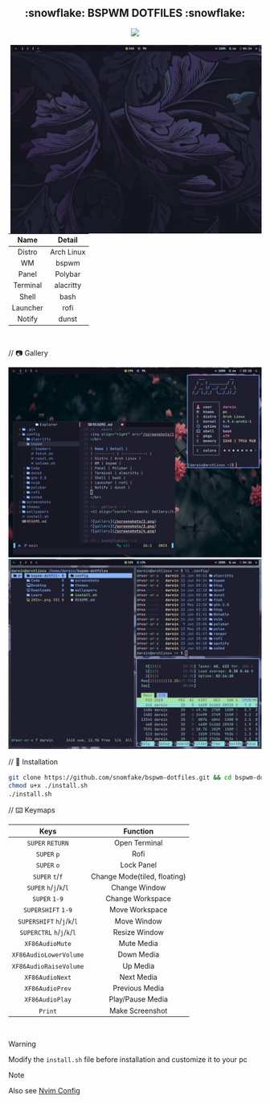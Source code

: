 <!-- title -->
<h2 align="center">:snowflake: BSPWM DOTFILES :snowflake:</h2>

<p align="center">
  <img src="https://img.shields.io/github/repo-size/snomfake/bspwm-dotfiles?style=for-the-badge">
  </br>
</p>

<!-- about -->
<img align="right" src="/screenshots/1.png" width="500px">
</br>

| Name | Detail |
| :-------: | :----------: |
| Distro | Arch Linux |
| WM | bspwm |
| Panel | Polybar |
| Terminal | alacritty |
| Shell | bash |
| Launcher | rofi |
| Notify | dunst |

</br>

<!-- gallery -->
// :camera: Gallery

![gallery](/screenshots/2.png)
![gallery](/screenshots/3.png)

<!-- installation -->
// :floppy_disk: Installation

```bash
git clone https://github.com/snomfake/bspwm-dotfiles.git && cd bspwm-dotfiles
chmod u+x ./install.sh
./install.sh
```

// :keyboard: Keymaps

| Keys | Function |
| :--: | :------: |
| `SUPER` `RETURN` | Open Terminal |
| `SUPER` `p` | Rofi |
| `SUPER` `o` | Lock Panel |
| `SUPER` `t`/`f` | Change Mode(tiled, floating) |
| `SUPER` `h`/`j`/`k`/`l` | Change Window |
| `SUPER` `1-9` | Change Workspace |
| `SUPERSHIFT` `1-9` | Move Workspace |
| `SUPERSHIFT` `h`/`j`/`k`/`l` | Move Window |
| `SUPERCTRL` `h`/`j`/`k`/`l` | Resize Window |
| `XF86AudioMute` | Mute Media |
| `XF86AudioLowerVolume` | Down Media |
| `XF86AudioRaiseVolume` | Up Media |
| `XF86AudioNext` | Next Media |
| `XF86AudioPrev` | Previous Media |
| `XF86AudioPlay` | Play/Pause Media |
| `Print` | Make Screenshot |

</br>

> [!WARNING]
> Modify the `install.sh` file before installation and customize it to your pc 

> [!NOTE]
> Also see <a href="https://github.com/snomfake/nvim-config.git">Nvim Config</a>
